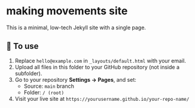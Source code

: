 # making movements site

This is a minimal, low-tech Jekyll site with a single page.

## 🔧 To use

1. Replace `hello@example.com` in `_layouts/default.html` with your email.
2. Upload all files in this folder to your GitHub repository (not inside a subfolder).
3. Go to your repository **Settings → Pages**, and set:
   - Source: `main` branch
   - Folder: `/ (root)`
4. Visit your live site at `https://yourusername.github.io/your-repo-name/`
